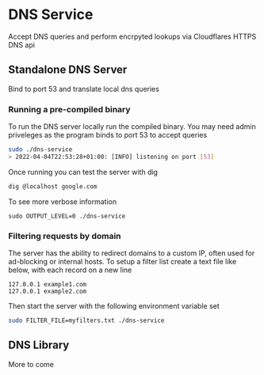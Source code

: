 # DNS Service

Accept DNS queries and perform encrpyted lookups via Cloudflares HTTPS DNS api

## Standalone DNS Server
Bind to port 53 and translate local dns queries

### Running a pre-compiled binary
To run the DNS server locally run the compiled binary. You may need admin priveleges as the program binds to port 53 to accept queries

```bash
sudo ./dns-service
> 2022-04-04T22:53:28+01:00: [INFO] listening on port [53]
```

Once running you can test the server with dig
```bash
dig @localhost google.com
```

To see more verbose information
```base
sudo OUTPUT_LEVEL=0 ./dns-service
```

### Filtering requests by domain
The server has the ability to redirect domains to a custom IP, often used for ad-blocking or internal hosts.
To setup a filter list create a text file like below, with each record on a new line
```text
127.0.0.1 example1.com
127.0.0.1 example2.com
```

Then start the server with the following environment variable set
```bash
sudo FILTER_FILE=myfilters.txt ./dns-service
```

## DNS Library

More to come